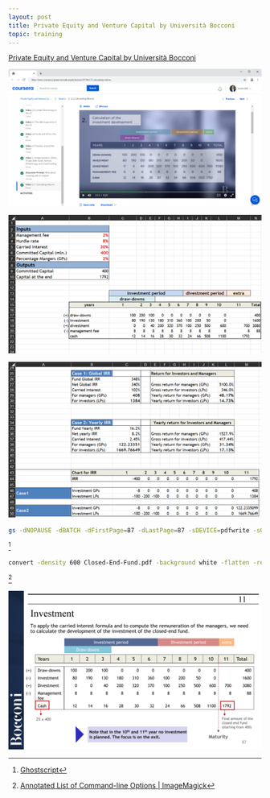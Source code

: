 ```yaml
---
layout: post
title: Private Equity and Venture Capital by Università Bocconi
topic: training
---
```


[Private Equity and Venture Capital by Università Bocconi](https://www.coursera.org/learn/private-equity)

![2-11-Calculating-Returns-Coursera](/images/Bocconi/2-11-Calculating-Returns-Coursera.png)

![XLSX Screenshot 1](/images/Bocconi/CEF1.png)

![XLSX Screenshot 2](/images/Bocconi/CEF2.png)


```bash
gs -dNOPAUSE -dBATCH -dFirstPage=87 -dLastPage=87 -sDEVICE=pdfwrite -sOutputFile=Closed-End-Fund.pdf -f Slides-Week-2.pdf
```

[^1]

[^1]: [Ghostscript](https://www.ghostscript.com/documentation/index.html)


```bash
convert -density 600 Closed-End-Fund.pdf -background white -flatten -resize 700x700^ -quality 100 Closed-End-Fund.png
```

[^2]

[^2]: [Annotated List of Command-line Options \| ImageMagick](https://imagemagick.org/script/command-line-options.php)

![Closed End Fund](/images/Bocconi/Closed-End-Fund.png)